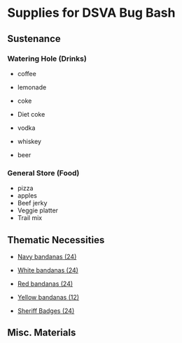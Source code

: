 # Supplies for DSVA Bug Bash

## Sustenance 

### Watering Hole (Drinks)

- coffee
- lemonade
- coke
- Diet coke

- vodka
- whiskey
- beer 



### General Store (Food)

- pizza
- apples
- Beef jerky
- Veggie platter
- Trail mix



## Thematic Necessities 

- [Navy bandanas (24)](https://www.amazon.com/gp/product/B076Z88V1T/ref=ox_sc_act_title_1?smid=A3OCX61WI0ZRP5&psc=1)

- [White bandanas (24)](https://www.amazon.com/gp/product/B076Z919X9/ref=ox_sc_act_title_1?smid=A3OCX61WI0ZRP5&psc=1)

- [Red bandanas (24)](https://www.amazon.com/gp/product/B01K5WDSQU/ref=ox_sc_act_title_1?smid=A2Q9RHC4PM3Y5Z&psc=1)

- [Yellow bandanas (12)](https://www.amazon.com/gp/product/B076Z9HM9N/ref=ox_sc_act_title_1?smid=A3OCX61WI0ZRP5&psc=1)

- [Sheriff Badges (24)](https://www.amazon.com/gp/product/B07D7JBGCF/ref=ox_sc_act_title_1?smid=A2YISN0J3GGO3N&psc=1)


## Misc. Materials


